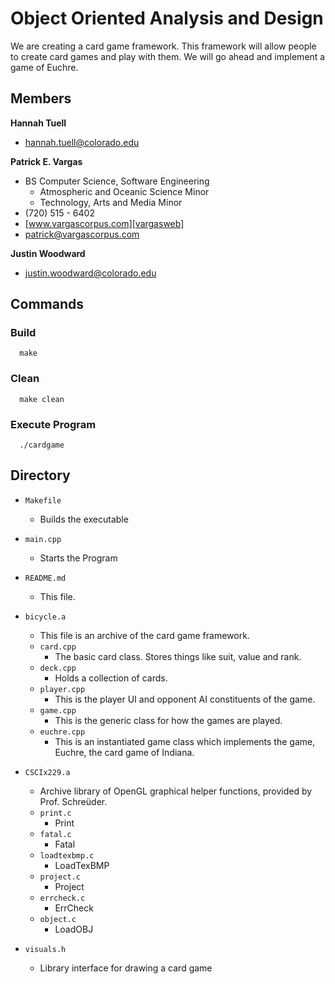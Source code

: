 Object Oriented Analysis and Design
===================================

We are creating a card game framework. This framework will allow people to create card games and play with them. We will go ahead and implement a game of Euchre.

Members
-------

**Hannah Tuell**

*   [hannah.tuell@colorado.edu][tuell]

**Patrick E. Vargas**

*   BS Computer Science, Software Engineering  
    *   Atmospheric and Oceanic Science Minor  
    *   Technology, Arts and Media Minor  
*   (720) 515 - 6402  
*   [www.vargascorpus.com][vargasweb]  
*   [patrick@vargascorpus.com][vargas]  

**Justin Woodward**

*   [justin.woodward@colorado.edu][woodward]

Commands
--------

### Build ###

      make

### Clean ###

      make clean

### Execute Program ###

      ./cardgame

Directory
---------

*  `Makefile`
   -  Builds the executable
*  `main.cpp`
   -  Starts the Program
*  `README.md`
   -  This file.

*  `bicycle.a`
   - This file is an archive of the card game framework.
   - `card.cpp`
      + The basic card class. Stores things like suit, value and rank. 
   - `deck.cpp`
      + Holds a collection of cards.
   - `player.cpp`
      + This is the player UI and opponent AI constituents of the game.
   - `game.cpp`
      + This is the generic class for how the games are played.
   - `euchre.cpp`
      + This is an instantiated game class which implements the game, Euchre, the card game of Indiana.
*  `CSCIx229.a`
   - Archive library of OpenGL graphical helper functions, provided by Prof. Schreüder.
   - `print.c`
      + Print
   - `fatal.c`
      + Fatal
   - `loadtexbmp.c`
      + LoadTexBMP
   - `project.c`
      + Project
   - `errcheck.c`
      + ErrCheck
   - `object.c`
      + LoadOBJ
* `visuals.h`
   - Library interface for drawing a card game

  [tuell]:     mailto:hannah.tuell@colorado.edu
  [vargas]:    mailto:patrick@vargascorpus.com
  [vargasweb]: http://www.vargascorpus.com
  [woodward]:  mailto:justin.woodward@colorado.edu
